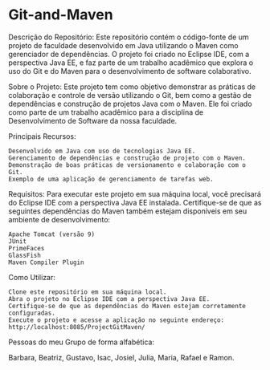 # Git-and-Maven
Descrição do Repositório:
Este repositório contém o código-fonte de um projeto de faculdade desenvolvido em Java utilizando o Maven como gerenciador de dependências. O projeto foi criado no Eclipse IDE, com a perspectiva Java EE, e faz parte de um trabalho acadêmico que explora o uso do Git e do Maven para o desenvolvimento de software colaborativo.

Sobre o Projeto:
Este projeto tem como objetivo demonstrar as práticas de colaboração e controle de versão utilizando o Git, bem como a gestão de dependências e construção de projetos Java com o Maven. Ele foi criado como parte de um trabalho acadêmico para a disciplina de Desenvolvimento de Software da nossa faculdade.

Principais Recursos:

    Desenvolvido em Java com uso de tecnologias Java EE.
    Gerenciamento de dependências e construção de projeto com o Maven.
    Demonstração de boas práticas de versionamento e colaboração com o Git.
    Exemplo de uma aplicação de gerenciamento de tarefas web.

Requisitos:
Para executar este projeto em sua máquina local, você precisará do Eclipse IDE com a perspectiva Java EE instalada. Certifique-se de que as seguintes dependências do Maven também estejam disponíveis em seu ambiente de desenvolvimento:

    Apache Tomcat (versão 9)
    JUnit
    PrimeFaces
    GlassFish
    Maven Compiler Plugin

Como Utilizar:

    Clone este repositório em sua máquina local.
    Abra o projeto no Eclipse IDE com a perspectiva Java EE.
    Certifique-se de que as dependências do Maven estejam corretamente configuradas.
    Execute o projeto e acesse a aplicação no seguinte endereço: http://localhost:8085/ProjectGitMaven/

 Pessoas do meu Grupo de forma alfabética:
 
 Barbara, Beatriz, Gustavo, Isac, Josiel, Julia, Maria, Rafael e Ramon.
